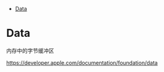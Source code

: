 <!-- @import "[TOC]" {cmd="toc" depthFrom=1 depthTo=6 orderedList=false} -->

<!-- code_chunk_output -->

- [Data](#data)

<!-- /code_chunk_output -->


# Data

内存中的字节缓冲区

https://developer.apple.com/documentation/foundation/data